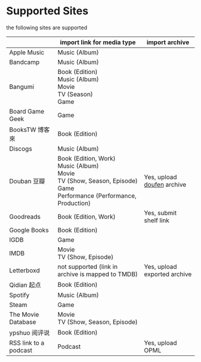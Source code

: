 # Supported Sites

the following sites are supported


|                       | import link for media type                                                                                                    | import archive                                   |
| ----------------------| ----------------------------------------------------------------------------------------------------------------------------- | ------------------------------------------------ |
| Apple Music           | Music (Album)                                                                                                                 |                                                  |
| Bandcamp              | Music (Album)                                                                                                                 |                                                  |
| Bangumi               | Book (Edition)<br>Music (Album)<br>Movie<br>TV (Season)<br>Game                                                               |                                                  |
| Board Game Geek       | Game                                                                                                                          |                                                  |
| BooksTW 博客來        | Book (Edition)                                                                                                                |                                                  |
| Discogs               | Music (Album)                                                                                                                 |                                                  |
| Douban 豆瓣           | Book (Edition, Work)<br>Music (Album)<br>Movie<br>TV (Show, Season, Episode)<br>Game<br>Performance (Performance, Production) | Yes, upload [doufen](https://doufen.org) archive |
| Goodreads             | Book (Edition, Work)                                                                                                          | Yes, submit shelf link                           |
| Google Books          | Book (Edition)                                                                                                                |                                                  |
| IGDB                  | Game                                                                                                                          |                                                  |
| IMDB                  | Movie<br>TV (Show, Episode)                                                                                                   |                                                  |
| Letterboxd            | not supported (link in archive is mapped to TMDB)                                                                             | Yes, upload exported archive                     |
| Qidian 起点           | Book (Edition)                                                                                                                |                                                  |
| Spotify               | Music (Album)                                                                                                                 |                                                  |
| Steam                 | Game                                                                                                                          |                                                  |
| The Movie Database    | Movie<br>TV (Show, Season, Episode)                                                                                           |                                                  |
| ypshuo 阅评说         | Book (Edition)                                                                                                                |                                                  |
| RSS link to a podcast | Podcast                                                                                                                       | Yes, upload OPML                                 |

